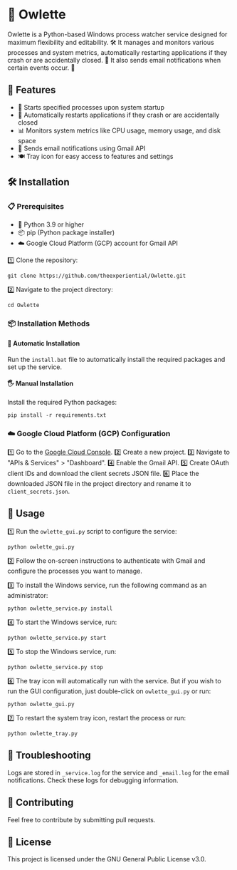 # 🦉 Owlette

Owlette is a Python-based Windows process watcher service designed for maximum flexibility and editability. 🛠️ It manages and monitors various processes and system metrics, automatically restarting applications if they crash or are accidentally closed. 🔄 It also sends email notifications when certain events occur. 📧

## 🌟 Features

- 🚀 Starts specified processes upon system startup
- 🔄 Automatically restarts applications if they crash or are accidentally closed
- 📊 Monitors system metrics like CPU usage, memory usage, and disk space
- 📧 Sends email notifications using Gmail API
- 🍽️ Tray icon for easy access to features and settings

## 🛠️ Installation

### 📋 Prerequisites

- 🐍 Python 3.9 or higher
- 📦 pip (Python package installer)
- ☁️ Google Cloud Platform (GCP) account for Gmail API

1️⃣ Clone the repository:

    
    git clone https://github.com/theexperiential/Owlette.git
    

2️⃣ Navigate to the project directory:

    
    cd Owlette
    

### 📦 Installation Methods

#### 🤖 Automatic Installation

Run the `install.bat` file to automatically install the required packages and set up the service.

#### 🖐️ Manual Installation

Install the required Python packages:

    
    pip install -r requirements.txt
    

### ☁️ Google Cloud Platform (GCP) Configuration

1️⃣ Go to the [Google Cloud Console](https://console.developers.google.com/).
2️⃣ Create a new project.
3️⃣ Navigate to "APIs & Services" > "Dashboard".
4️⃣ Enable the Gmail API.
5️⃣ Create OAuth client IDs and download the client secrets JSON file.
6️⃣ Place the downloaded JSON file in the project directory and rename it to `client_secrets.json`.

## 🚀 Usage

1️⃣ Run the `owlette_gui.py` script to configure the service:

    
    python owlette_gui.py
    

2️⃣ Follow the on-screen instructions to authenticate with Gmail and configure the processes you want to manage.

3️⃣ To install the Windows service, run the following command as an administrator:

    
    python owlette_service.py install
    

4️⃣ To start the Windows service, run:

    
    python owlette_service.py start
    

5️⃣ To stop the Windows service, run:

    
    python owlette_service.py stop
    

6️⃣ The tray icon will automatically run with the service. But if you wish to run the GUI configuration, just double-click on `owlette_gui.py` or run:

    
    python owlette_gui.py
    

7️⃣ To restart the system tray icon, restart the process or run:

    
    python owlette_tray.py
    
    
## 🐞 Troubleshooting

Logs are stored in `_service.log` for the service and `_email.log` for the email notifications. Check these logs for debugging information.

## 🤝 Contributing

Feel free to contribute by submitting pull requests.

## 📜 License

This project is licensed under the GNU General Public License v3.0.
